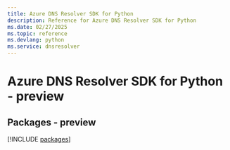 ```yaml
---
title: Azure DNS Resolver SDK for Python
description: Reference for Azure DNS Resolver SDK for Python
ms.date: 02/27/2025
ms.topic: reference
ms.devlang: python
ms.service: dnsresolver
---
```

# Azure DNS Resolver SDK for Python - preview
## Packages - preview
[!INCLUDE [packages](dns-resolver-index.md)]